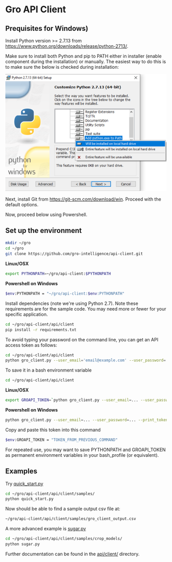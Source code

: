 # Gro API Client

## Prequisites for Windows)

Install Python version >= 2.7.13 from https://www.python.org/downloads/release/python-2713/.

Make sure to install both Python and pip to PATH either in installer (enable component during the installation) or manually. The easiest way to do this is to make sure the below is checked during installation:

![readme_add_python_to_path_installer](readme_add_python_to_path_installer.png)

Next, install Git from https://git-scm.com/download/win. Proceed with the default options.

Now, proceed below using Powershell.


## Set up the environment

```sh
mkdir ~/gro
cd ~/gro
git clone https://github.com/gro-intelligence/api-client.git
```

__Linux/OSX__
```sh
export PYTHONPATH=~/gro/api-client:$PYTHONPATH
```
__Powershell on Windows__
```sh
$env:PYTHONPATH = "~/gro/api-client:$env:PYTHONPATH"
```

Install dependencies (note we're using Python 2.7). Note these requirements are for the sample code. You may need more or fewer for your specific application.

```sh
cd ~/gro/api-client/api/client
pip install -r requirements.txt
```

To avoid typing your password on the command line, you can get an API access token as follows:

```sh
cd ~/gro/api-client/api/client
python gro_client.py --user_email='email@example.com' --user_password='securePassword' --print_token
```

To save it in a bash environment variable

```sh
cd ~/gro/api-client/api/client
```

__Linux/OSX__
```sh
export GROAPI_TOKEN=`python gro_client.py --user_email=... --user_password=... --print_token`
```
__Powershell on Windows__
```sh
python gro_client.py --user_email=... --user_password=... --print_token
```
Copy and paste this token into this command
```sh
$env:GROAPI_TOKEN = "TOKEN_FROM_PREVIOUS_COMMAND"
```

For repeated use, you may want to save PYTHONPATH and GROAPI_TOKEN as permanent environment variables in your bash_profile (or equivalent).

## Examples

Try [quick_start.py](api/client/samples/quick_start.py)

```sh
cd ~/gro/api-client/api/client/samples/
python quick_start.py
```

Now should be able to find a sample output csv file at:

```sh
~/gro/api-client/api/client/samples/gro_client_output.csv
```

A more advanced example is [sugar.py](api/client/samples/crop_models/sugar.py)

```sh
cd ~/gro/api-client/api/client/samples/crop_models/
python sugar.py
```

Further documentation can be found in the [api/client/](api/client) directory.
